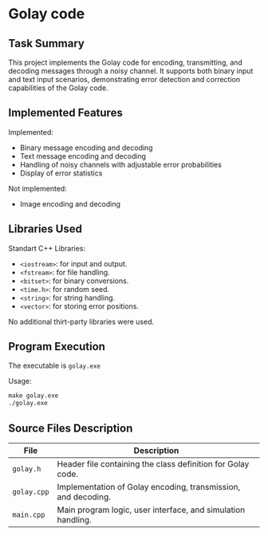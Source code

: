# Golay code

## Task Summary
This project implements the Golay code for encoding, transmitting, and decoding messages through a noisy channel. It supports both binary input and text input scenarios, demonstrating error detection and correction capabilities of the Golay code.

## Implemented Features
Implemented:

 - Binary message encoding and decoding
 - Text message encoding and decoding
 - Handling of noisy channels with adjustable error probabilities
 - Display of error statistics

Not implemented:
 - Image encoding and decoding

## Libraries Used
Standart C++ Libraries:
 - ```<iostream>```: for input and output.
 - ```<fstream>```: for file handling.
 - ```<bitset>```: for binary conversions.
 - ```<time.h>```: for random seed.
 - ```<string>```: for string handling.
 - ```<vector>```: for storing error positions.

No additional thirt-party libraries were used.

## Program Execution
The executable is ```golay.exe```

Usage:
```cmd
make golay.exe
./golay.exe
```

## Source Files Description
| File  | Description  |
|---|---|
| ```golay.h```  | Header file containing the class definition for Golay code.  |
| ```golay.cpp```  | Implementation of Golay encoding, transmission, and decoding.  |
| ```main.cpp```  | Main program logic, user interface, and simulation handling.  |